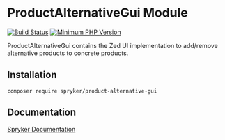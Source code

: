 # ProductAlternativeGui Module
[![Build Status](https://travis-ci.org/spryker/product-alternative-gui.svg)](https://travis-ci.org/spryker/product-alternative-gui)
[![Minimum PHP Version](https://img.shields.io/badge/php-%3E%3D%207.3-8892BF.svg)](https://php.net/)

ProductAlternativeGui contains the Zed UI implementation to add/remove alternative products to concrete products.

## Installation

```
composer require spryker/product-alternative-gui
```

## Documentation

[Spryker Documentation](https://academy.spryker.com/developing_with_spryker/module_guide/modules.html)
